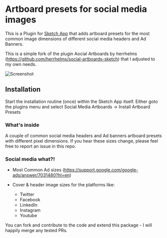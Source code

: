 # Artboard presets for social media images
This is a Plugin for [Sketch App](http://www.sketchapp.com) that adds artboard presets for the most common image dimensions of
different social media headers and Ad Banners.

This is a simple fork of the plugin Aocial Artboards by herrhelms (https://github.com/herrhelms/social-artboards-sketch) that I adjusted to my own needs.

![Screenshot](https://pouch.jumpshare.com/preview/2PM6tCt8gjOeT1sPjoNmr_uZpWnYViA1cJJPezvg15HJ3Wpew_l8TTahf2SwGM6XQE09I5lTZ8cz5m36Y3qy1BA1jQB_zmxltR5bgJ1-nls)

## Installation
Start the installation routine (once) within the Sketch App itself. Either goto the plugins menu and select Social Media Artboards -> Install Artboard Presets

### What's inside
A couple of common social media headers and Ad banners artboard presets with different pixel dimensions. If you hear these sizes change, please feel free to report an issue in this repo.

### Social media what?!
- Most Common Ad sizes (https://support.google.com/google-ads/answer/7031480?hl=en)
- Cover & header image sizes for the platforms like:

   - Twitter
   - Facebook
   - LinkedIn
   - Instagram
   - Youtube

You can fork and contribute to the code and extend this package - I will happily merge any tested PRs.

